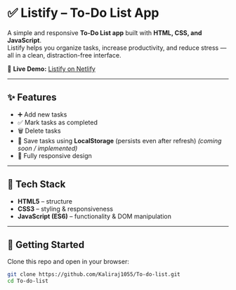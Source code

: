 # ✅ Listify – To-Do List App  

A simple and responsive **To-Do List app** built with **HTML, CSS, and JavaScript**.  
Listify helps you organize tasks, increase productivity, and reduce stress — all in a clean, distraction-free interface.  

🔗 **Live Demo:** [Listify on Netlify](https://listifytodo-list.netlify.app/)  

---

## ✨ Features
- ➕ Add new tasks  
- ✅ Mark tasks as completed  
- 🗑️ Delete tasks  
- 💾 Save tasks using **LocalStorage** (persists even after refresh) *(coming soon / implemented)*  
- 📱 Fully responsive design  

---

## 🎨 Tech Stack
- **HTML5** – structure  
- **CSS3** – styling & responsiveness  
- **JavaScript (ES6)** – functionality & DOM manipulation  

---

## 🚀 Getting Started

Clone this repo and open in your browser:

```bash
git clone https://github.com/Kaliraj1055/To-do-list.git
cd To-do-list
